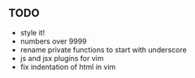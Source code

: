 ## TODO

- style it!
- numbers over 9999
- rename private functions to start with underscore
- js and jsx plugins for vim
- fix indentation of html in vim

